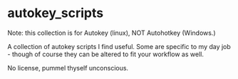# autokey_scripts
Note: this collection is for Autokey (linux), NOT Autohotkey (Windows.) 

A collection of autokey scripts I find useful. Some are specific to my day job - though of course they can be altered to fit your workflow as well. 

No license, pummel thyself unconscious.
